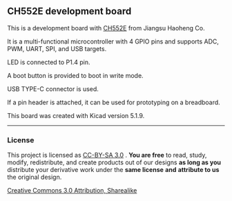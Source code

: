 ## CH552E development board

This is a development board with [CH552E](http://www.wch-ic.com/products/CH552.html) from Jiangsu Haoheng Co.

It is a multi-functional microcontroller with 4 GPIO pins and supports ADC, PWM, UART, SPI, and USB targets.

LED is connected to P1.4 pin.

A boot button is provided to boot in write mode.

USB TYPE-C connector is used.

If a pin header is attached, it can be used for prototyping on a breadboard.

This board was created with Kicad version 5.1.9.

----


### License

This project is licensed as [CC-BY-SA 3.0](http://creativecommons.org/licenses/by-sa/3.0/) . **You are free** to read, study, modify, redistribute, and create products out of our designs **as long as you** distribute your derivative work under the **same license** **and** **attribute to us** the original design.

[Creative Commons 3.0 Attribution, Sharealike](http://creativecommons.org/licenses/by-sa/3.0/)

